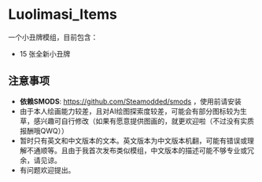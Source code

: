 # Luolimasi_Items
一个小丑牌模组，目前包含：
- 15 张全新小丑牌

## 注意事项
- **依赖SMODS**: https://github.com/Steamodded/smods ，使用前请安装
- 由于本人绘画能力较差，且对AI绘图探索度较差，可能会有部分图标较为生草，感兴趣可自行修改（如果有愿意提供图画的，就更欢迎啦（不过没有实质报酬哦QWQ））
- 暂时只有英文和中文版本的文本。英文版本为中文版本机翻，可能有错误或理解不通顺等。且由于我首次发布类似模组，中文版本的描述可能不够专业或冗余，请见谅。
- 有问题欢迎提出。